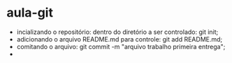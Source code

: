 # aula-git
* incializando o repositório: dentro do diretório a ser controlado: git init;
* adicionando o arquivo README.md para controle: git add README.md;
* comitando o arquivo: git commit -m "arquivo trabalho primeira entrega";
* 
